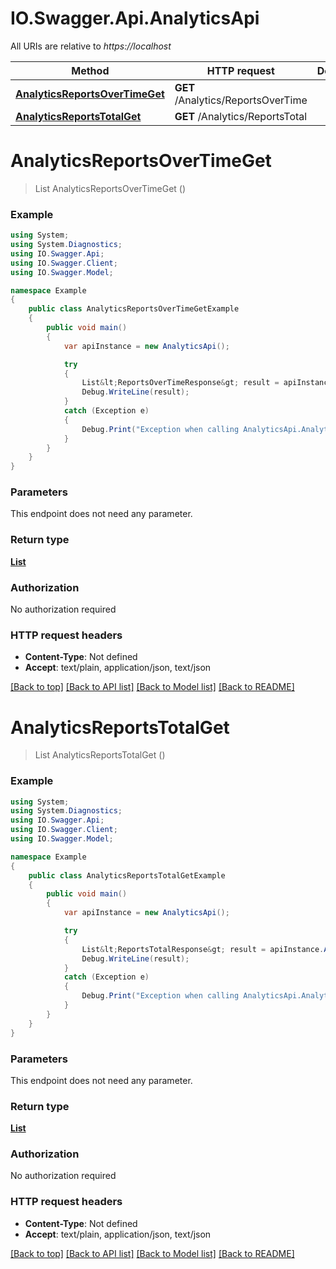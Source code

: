 # IO.Swagger.Api.AnalyticsApi

All URIs are relative to *https://localhost*

Method | HTTP request | Description
------------- | ------------- | -------------
[**AnalyticsReportsOverTimeGet**](AnalyticsApi.md#analyticsreportsovertimeget) | **GET** /Analytics/ReportsOverTime | 
[**AnalyticsReportsTotalGet**](AnalyticsApi.md#analyticsreportstotalget) | **GET** /Analytics/ReportsTotal | 


<a name="analyticsreportsovertimeget"></a>
# **AnalyticsReportsOverTimeGet**
> List<ReportsOverTimeResponse> AnalyticsReportsOverTimeGet ()



### Example
```csharp
using System;
using System.Diagnostics;
using IO.Swagger.Api;
using IO.Swagger.Client;
using IO.Swagger.Model;

namespace Example
{
    public class AnalyticsReportsOverTimeGetExample
    {
        public void main()
        {
            var apiInstance = new AnalyticsApi();

            try
            {
                List&lt;ReportsOverTimeResponse&gt; result = apiInstance.AnalyticsReportsOverTimeGet();
                Debug.WriteLine(result);
            }
            catch (Exception e)
            {
                Debug.Print("Exception when calling AnalyticsApi.AnalyticsReportsOverTimeGet: " + e.Message );
            }
        }
    }
}
```

### Parameters
This endpoint does not need any parameter.

### Return type

[**List<ReportsOverTimeResponse>**](ReportsOverTimeResponse.md)

### Authorization

No authorization required

### HTTP request headers

 - **Content-Type**: Not defined
 - **Accept**: text/plain, application/json, text/json

[[Back to top]](#) [[Back to API list]](../README.md#documentation-for-api-endpoints) [[Back to Model list]](../README.md#documentation-for-models) [[Back to README]](../README.md)

<a name="analyticsreportstotalget"></a>
# **AnalyticsReportsTotalGet**
> List<ReportsTotalResponse> AnalyticsReportsTotalGet ()



### Example
```csharp
using System;
using System.Diagnostics;
using IO.Swagger.Api;
using IO.Swagger.Client;
using IO.Swagger.Model;

namespace Example
{
    public class AnalyticsReportsTotalGetExample
    {
        public void main()
        {
            var apiInstance = new AnalyticsApi();

            try
            {
                List&lt;ReportsTotalResponse&gt; result = apiInstance.AnalyticsReportsTotalGet();
                Debug.WriteLine(result);
            }
            catch (Exception e)
            {
                Debug.Print("Exception when calling AnalyticsApi.AnalyticsReportsTotalGet: " + e.Message );
            }
        }
    }
}
```

### Parameters
This endpoint does not need any parameter.

### Return type

[**List<ReportsTotalResponse>**](ReportsTotalResponse.md)

### Authorization

No authorization required

### HTTP request headers

 - **Content-Type**: Not defined
 - **Accept**: text/plain, application/json, text/json

[[Back to top]](#) [[Back to API list]](../README.md#documentation-for-api-endpoints) [[Back to Model list]](../README.md#documentation-for-models) [[Back to README]](../README.md)

